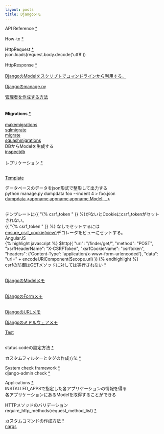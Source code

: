 ```yaml
---
layout: posts
title: Djangoメモ 
---
```

API Reference [\*](https://docs.djangoproject.com/en/stable/ref/)    
<br>
How\-to [\*](https://docs.djangoproject.com/en/stable/howto/)    
<br>
HttpRequest [\*](https://docs.djangoproject.com/en/stable/ref/request-response/#httprequest-objects)      
json.loads(request.body.decode('utf8'))       
<br>
HttpResponse [\*](https://docs.djangoproject.com/en/stable/ref/request-response/#httpresponse-objects)     
<br>
[DjangoのModelをスクリプトでコマンドラインから利用する。](/2014/02/08/django_model_command_line_script.html) 
<br/>

[Djangoのmanage.py](/2014/12/18/django-manage.html) 
<br/>

[管理者を作成する方法](https://docs.djangoproject.com/en/1.7/intro/tutorial02/#creating-an-admin-user)   
<br/>

#### Migrations [*](https://docs.djangoproject.com/en/1.7/topics/migrations/#module-django.db.migrations)
[makemigrations](https://docs.djangoproject.com/en/1.7/ref/django-admin/#django-admin-makemigrations)      
[sqlmigrate](https://docs.djangoproject.com/en/1.7/ref/django-admin/#django-admin-sqlmigrate)      
[migrate](https://docs.djangoproject.com/en/1.7/ref/django-admin/#django-admin-migrate)      
[squashmigrations](https://docs.djangoproject.com/en/1.7/ref/django-admin/#django-admin-squashmigrations)    
DBからModelを生成する    
[inspectdb](https://docs.djangoproject.com/en/1.8/howto/legacy-databases/#auto-generate-the-models)   
<br/>
レプリケーション [*](https://docs.djangoproject.com/en/1.8/topics/db/multi-db/)   
<br>
   
[Template](/2014/12/16/django-template.html)
<br/>
   
データベースのデータをjson形式で整形して出力する     
python manage.py dumpdata foo --indent 4 &gt; foo.json  
[dumpdata &lt;appname appname appname.Model ...&gt;](https://docs.djangoproject.com/en/1.6/ref/django-admin/#dumpdata-appname-appname-appname-model)  
<br/>
  
テンプレートに{{ "{% csrf_token " }} %}がないとCookieにcsrf_tokenがセットされない。    
{{ "{% csrf_token " }} %} なしでセットするには  
[ensure_csrf_cookie(view)](https://docs.djangoproject.com/en/stable/ref/csrf/#django.views.decorators.csrf.ensure_csrf_cookie )デコレータをビューにセットする。        
AngularJS  
{% highlight javascript %}
            $http({
                 "url": "/finder/get/",
                 "method": "POST",
                 "xsrfHeaderName": "X-CSRFToken",
                 "xsrfCookieName": "csrftoken",
                 "headers": {'Content-Type': 'application/x-www-form-urlencoded'},
                 "data": "url=" + encodeURIComponent($scope.url)
            })
{% endhighlight %}
<br>
csrfの防御はGETメソッドに対しては実行されない [*](https://docs.djangoproject.com/en/1.8/ref/csrf/)    
<br>

[DjangoのModelメモ](/2014/11/29/django-model.html)  
<br/>

[DjangoのFormメモ](/2014/12/02/django-forms.html)  
<br/>

[DjangoのURLメモ](/2014/12/09/django-url.html)
<br/>    

[Djangoのミドルウェアメモ](/2015/11/28/django-middleware.html)
<br>

[Test](/2014/12/16/django-test.html)  
<br/>

status codeの設定方法 [\*](https://docs.djangoproject.com/en/dev/ref/request-response/#django.http.HttpResponse.__init__)
<br/>
   
カスタムフィルターとタグの作成方法 [*](https://docs.djangoproject.com/en/1.7/howto/custom-template-tags/)    

System check framework [\*](https://docs.djangoproject.com/en/stable/topics/checks/#system-check-framework)   
django-admin check [*](https://docs.djangoproject.com/en/1.9/ref/django-admin/#django-admin-check)   

Applications [*](https://docs.djangoproject.com/en/stable/ref/applications/)    
INSTALLED_APPSで指定した各アプリケーションの情報を得る      
各アプリケーションにあるModelを取得することができる          

HTTPメソッドのバリデーション    
require_http_methods(request_method_list) [*](https://docs.djangoproject.com/en/1.8/topics/http/decorators/#django.views.decorators.http.require_http_methods)     
    
カスタムコマンドの作成方法 [*](https://docs.djangoproject.com/en/1.9/howto/custom-management-commands/)  
[nargs](http://docs.python.jp/3.5/library/argparse.html#nargs)     
